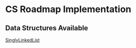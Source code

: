# CS Roadmap Implementation

## Data Structures Available

[SinglyLinkedList](DataStructures/Lists/SinglyLinkedList.cs)